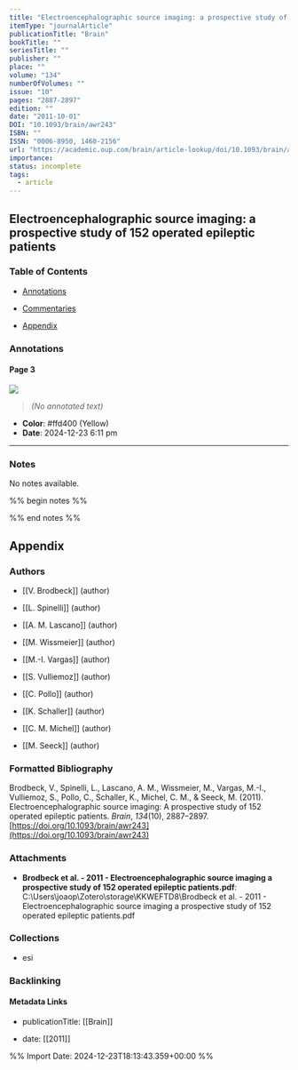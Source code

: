 ```yaml
---
title: "Electroencephalographic source imaging: a prospective study of 152 operated epileptic patients"
itemType: "journalArticle"
publicationTitle: "Brain"
bookTitle: ""
seriesTitle: ""
publisher: ""
place: ""
volume: "134"
numberOfVolumes: ""
issue: "10"
pages: "2887-2897"
edition: ""
date: "2011-10-01"
DOI: "10.1093/brain/awr243"
ISBN: ""
ISSN: "0006-8950, 1460-2156"
url: "https://academic.oup.com/brain/article-lookup/doi/10.1093/brain/awr243"
importance: 
status: incomplete
tags:
  - article
---
```


## Electroencephalographic source imaging: a prospective study of 152 operated epileptic patients

### Table of Contents

- [Annotations](#annotations)

+ [Commentaries](#commentaries)

- [Appendix](#appendix)

### Annotations




#### Page 3




![](<0 - Supplementary/images/brodbeckElectroencephalographicSourceImaging2011.md/image-3-x42-y222.png>)



> *(No annotated text)*




- **Color**: #ffd400 (Yellow)
- **Date**: 2024-12-23 6:11 pm

---





### Notes


No notes available.


%% begin notes %%

<!-- Write your personal notes here -->

%% end notes %%

## Appendix

### Authors


- [[V. Brodbeck]] (author)

- [[L. Spinelli]] (author)

- [[A. M. Lascano]] (author)

- [[M. Wissmeier]] (author)

- [[M.-I. Vargas]] (author)

- [[S. Vulliemoz]] (author)

- [[C. Pollo]] (author)

- [[K. Schaller]] (author)

- [[C. M. Michel]] (author)

- [[M. Seeck]] (author)




### Formatted Bibliography

Brodbeck, V., Spinelli, L., Lascano, A. M., Wissmeier, M., Vargas, M.-I., Vulliemoz, S., Pollo, C., Schaller, K., Michel, C. M., & Seeck, M. (2011). Electroencephalographic source imaging: A prospective study of 152 operated epileptic patients. _Brain_, _134_(10), 2887–2897. [https://doi.org/10.1093/brain/awr243](https://doi.org/10.1093/brain/awr243)




### Attachments


- **Brodbeck et al. - 2011 - Electroencephalographic source imaging a prospective study of 152 operated epileptic patients.pdf**: C:\Users\joaop\Zotero\storage\KKWEFTD8\Brodbeck et al. - 2011 - Electroencephalographic source imaging a prospective study of 152 operated epileptic patients.pdf




### Collections


- esi





### Backlinking


#### Metadata Links


- publicationTitle: [[Brain]]




- date: [[2011]]





<!-- Any additional notes or comments -->


%% Import Date: 2024-12-23T18:13:43.359+00:00 %%
